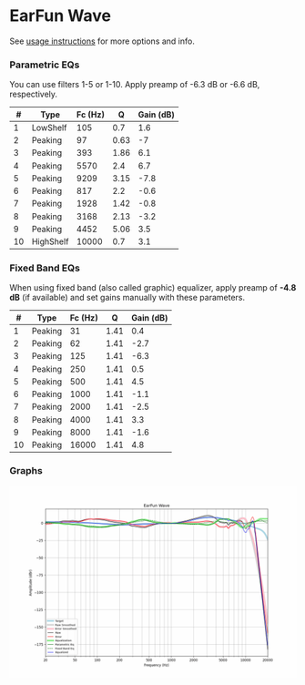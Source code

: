 # EarFun Wave
See [usage instructions](https://github.com/jaakkopasanen/AutoEq#usage) for more options and info.

### Parametric EQs
You can use filters 1-5 or 1-10. Apply preamp of -6.3 dB or -6.6 dB, respectively.

|   # | Type      |   Fc (Hz) |    Q |   Gain (dB) |
|-----|-----------|-----------|------|-------------|
|   1 | LowShelf  |       105 | 0.7  |         1.6 |
|   2 | Peaking   |        97 | 0.63 |        -7   |
|   3 | Peaking   |       393 | 1.86 |         6.1 |
|   4 | Peaking   |      5570 | 2.4  |         6.7 |
|   5 | Peaking   |      9209 | 3.15 |        -7.8 |
|   6 | Peaking   |       817 | 2.2  |        -0.6 |
|   7 | Peaking   |      1928 | 1.42 |        -0.8 |
|   8 | Peaking   |      3168 | 2.13 |        -3.2 |
|   9 | Peaking   |      4452 | 5.06 |         3.5 |
|  10 | HighShelf |     10000 | 0.7  |         3.1 |

### Fixed Band EQs
When using fixed band (also called graphic) equalizer, apply preamp of **-4.8 dB** (if available) and set gains manually with these parameters.

|   # | Type    |   Fc (Hz) |    Q |   Gain (dB) |
|-----|---------|-----------|------|-------------|
|   1 | Peaking |        31 | 1.41 |         0.4 |
|   2 | Peaking |        62 | 1.41 |        -2.7 |
|   3 | Peaking |       125 | 1.41 |        -6.3 |
|   4 | Peaking |       250 | 1.41 |         0.5 |
|   5 | Peaking |       500 | 1.41 |         4.5 |
|   6 | Peaking |      1000 | 1.41 |        -1.1 |
|   7 | Peaking |      2000 | 1.41 |        -2.5 |
|   8 | Peaking |      4000 | 1.41 |         3.3 |
|   9 | Peaking |      8000 | 1.41 |        -1.6 |
|  10 | Peaking |     16000 | 1.41 |         4.8 |

### Graphs
![](./EarFun%20Wave.png)
